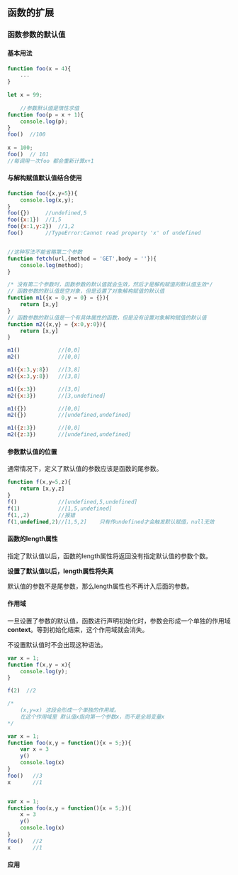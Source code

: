 ## 函数的扩展

### 函数参数的默认值

#### 基本用法

```javascript
function foo(x = 4){
    ...
}
    
let x = 99;
    
    //参数默认值是惰性求值		
function foo(p = x + 1){
    console.log(p);
}
foo()  //100
    
x = 100;
foo()  // 101
//每调用一次foo 都会重新计算x+1
```

#### 与解构赋值默认值结合使用

```javascript
function foo({x,y=5}){
    console.log(x,y);
}
foo({})		//undefined,5
foo({x:1})	//1,5
foo({x:1,y:2})	//1,2
foo()		//TypeError:Cannot read property 'x' of undefined


//这种写法不能省略第二个参数
function fetch(url,{method = 'GET',body = ''}){
    console.log(method);
}

/* 没有第二个参数时，函数参数的默认值就会生效，然后才是解构赋值的默认值生效*/
// 函数参数的默认值是空对象，但是设置了对象解构赋值的默认值
function m1({x = 0,y = 0} = {}){
    return [x,y]
}
// 函数参数的默认值是一个有具体属性的函数，但是没有设置对象解构赋值的默认值
function m2({x,y} = {x:0,y:0}){
    return [x,y]
}

m1()			//[0,0]
m2() 			//[0,0]

m1({x:3,y:8})	//[3,8]
m2({x:3,y:8})	//[3,8]

m1({x:3})		//[3,0]
m2({x:3})		//[3,undefined]

m1({})			//[0,0]
m2({})			//[undefined,undefined]

m1({z:3})		//[0,0]
m2({z:3})		//[undefined,undefined]

```

#### 参数默认值的位置

通常情况下，定义了默认值的参数应该是函数的尾参数。

```javascript
function f(x,y=5,z){
    return [x,y,z]
}
f()				//[undefined,5,undefined]
f(1)			//[1,5,undefined]
f(1,,2)			//报错
f(1,undefined,2)//[1,5,2]    只有传undefined才会触发默认赋值，null无效
```



#### 函数的length属性

指定了默认值以后，函数的length属性将返回没有指定默认值的参数个数。

**设置了默认值以后，length属性将失真**

默认值的参数不是尾参数，那么length属性也不再计入后面的参数。

#### 作用域

一旦设置了参数的默认值，函数进行声明初始化时，参数会形成一个单独的作用域 **context**。等到初始化结束，这个作用域就会消失。

不设置默认值时不会出现这种语法。

```javascript
var x = 1;
function f(x,y = x){
    console.log(y);
}

f(2)  //2

/*
	(x,y=x) 这段会形成一个单独的作用域。
	在这个作用域里 默认值x指向第一个参数x，而不是全局变量x
*/
```



```javascript
var x = 1;
function foo(x,y = function(){x = 5;}){
    var x = 3
    y()
    console.log(x)
}
foo()  	//3
x 		//1


var x = 1;
function foo(x,y = function(){x = 5;}){
    x = 3
    y()
    console.log(x)
}
foo()  	//2
x 		//1
```



#### 应用


